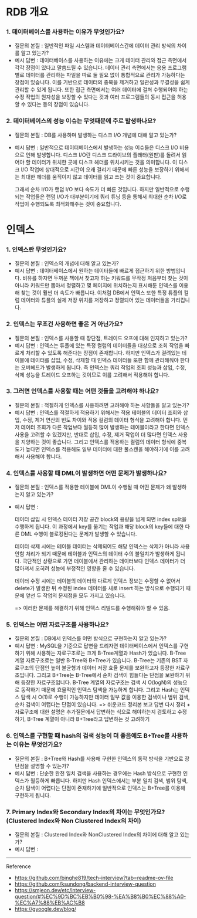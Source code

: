 
# RDB 개요

### 1. 데이터베이스를 사용하는 이유가 무엇인가요?

- 질문의 본질 : 일반적인 파일 시스템과 데이터베이스간에 데이터 관리 방식의 차이를 알고 있는가?
- 예시 답변 : 
  데이터베이스를 사용하는 이유에는 크게 데이터 관리와 접근 측면에서 각각 장점이 있다고 말씀드릴 수 있습니다. 데이터 관리 측면에서는 응용 프로그램 별로 데이터를 관리하는 파일을 따로 둘 필요 없이 통합적으로 관리가 가능하다는 장점이 있습니다. 이를 기반으로 데이터의 중복을 제거하고 일관성과 무결성을 쉽게 관리할 수 있게 됩니다. 또한 접근 측면에서는 여러 데이터에 걸쳐 수행되어야 하는 수정 작업의 원자성을 보장할 수 있다는 것과 여러 프로그램들의 동시 접근을 허용할 수 있다는 등의 장점이 있습니다. 


### 2. 데이터베이스의 성능 이슈는 무엇때문에 주로 발생하나요?

- 질문의 본질 : DB를 사용하며 발생하는 디스크 I/O 개념에 대해 알고 있는가?
- 예시 답변 : 
  일반적으로 데이터베이스에서 발생하는 성능 이슈들은 디스크 I/O 비용으로 인해 발생합니다. 디스크 I/O란 디스크 드라이브의 플래터(원판)를 돌려서 읽어야 할 데이터가 위치한 곳에 디스크 헤더를 위치시키는 것을 의미합니다. 이 디스크 I/O 작업에 상대적으로 시간이 오래 걸리기 때문에 빠른 성능을 보장하기 위해서는 최대한 헤더를 움직이지 않고 데이터를 읽고 쓰는 것이 중요합니다.
  
  그래서 순차 I/O가 랜덤 I/O 보다 속도가 더 빠른 것입니다. 하지만 일반적으로 수행되는 작업들은 랜덤 I/O가 대부분이기에 쿼리 튜닝 등을 통해서 최대한 순차 I/O로 작업이 수행되도록 최적화해주는 것이 중요합니다. 



# 인덱스

### 1. 인덱스란 무엇인가요?

- 질문의 본질 : 인덱스의 개념에 대해 알고 있는가?
- 예시 답변 : 
  데이터베이스에서 원하는 데이터들에 빠르게 접근하기 위한 방법입니다. 비유를 하자면 두꺼운 책에서 찾고자 하는 키워드를 무작정 처음부터 찾는 것이 아니라 키워드만 뽑아서 정렬하고 몇 페이지에 위치하는지 표시해둔 인덱스를 이용해 찾는 것이 훨씬 더 속도가 빠릅니다. 이처럼 DB에서 인덱스 또한 특정 튜플의 컬럼 데이터와 튜플의 실제 저장 위치를 저장하고 정렬되어 있는 데이터들을 가리킵니다.
  

### 2. 인덱스는 무조건 사용하면 좋은 거 아닌가요?

- 질문의 본질 : 인덱스를 사용할 때 장단점, 트레이드 오프에 대해 인지하고 있는가?
- 예시 답변 : 
  인덱스는 튜플에 있는 특정 컬럼의 데이터들을 대상으로 조회 작업을 빠르게 처리할 수 있도록 해준다는 장점이 존재합니다. 하지만 인덱스가 걸려있는 테이블에 데이터를 삽입, 수정, 삭제할 때 인덱스 데이터들 또한 함께 관리해줘야 한다는 오버헤드가 발생하게 됩니다. 즉 인덱스는 쿼리 작업의 조회 성능과 삽입, 수정, 삭제 성능을 트레이드 오프하는 것이므로 이를 고려해서 적용해야 합니다.


### 3. 그러면 인덱스를 사용할 때는 어떤 것들을 고려해야 하나요?

- 질문의 본질 : 적절하게 인덱스를 사용하려면 고려해야 하는 사항들을 알고 있는가?
- 예시 답변 : 
  인덱스를 적절하게 적용하기 위해서는 적용 테이블의 데이터 조회와 삽입, 수정, 제거 연산의 빈도 차이와 적용 컬럼의 데이터 형식을 고려해야 합니다. 먼저 데이터 조회가 다른 작업보다 월등히 많이 발생하는 테이블이라고 한다면 인덱스 사용을 고려할 수 있겠지만, 반대로 삽입, 수정, 제거 작업이 더 많다면 인덱스 사용을 지양하는 것이 좋습니다. 그리고 인덱스를 적용하는 컬럼의 데이터 형식에 중복도가 높다면 인덱스를 적용해도 일부 데이터에 대한 풀스캔을 해야하기에 이를 고려해서 사용해야 합니다.


### 4. 인덱스를 사용할 때 DML이 발생하면 어떤 문제가 발생하나요?

- 질문의 본질 : 인덱스를 적용한 테이블에 DML이 수행될 때 어떤 문제가 왜 발생하는지 알고 있는가?
- 예시 답변 : 
  
  데이터 삽입 시 인덱스 데이터 저장 공간 block의 용량을 넘게 되면 index split을 수행하게 됩니다. 이 과정에서 key를 옮기는 작업과 해당 block의 key들에 대한 다른 DML 수행이 블로킹된다는 문제가 발생할 수 있습니다. 
  
  데이터 삭제 시에는 테이블 데이터는 삭제되어도 해당 인덱스는 삭제가 아니라 사용 안함 처리가 되기 때문에 테이블과 인덱스의 데이터 수의 불일치가 발생하게 됩니다. 극단적인 상황으로 가면 테이블에서 관리하는 데이터보다 인덱스 데이터가 더 많아져서 오히려 성능에 부정적인 영향을 줄 수 있습니다.
  
  데이터 수정 시에는 테이블의 데이터와 다르게 인덱스 정보는 수정할 수 없어서 delete가 발생한 뒤 수정된 index 데이터를 새로 insert 하는 방식으로 수행되기 때문에 앞선 두 작업의 문제점을 모두 가지고 있습니다.
  
  => 이러한 문제를 해결하기 위해 인덱스 리빌드를 수행해줘야 할 수 있음.


### 5. 인덱스는 어떤 자료구조를 사용하나요?

- 질문의 본질 : DB에서 인덱스를 어떤 방식으로 구현하는지 알고 있는가?
- 예시 답변 : 
  MySQL을 기준으로 답변을 드리자면 데이터베이스에서 인덱스를 구현하기 위해 사용하는 자료구조로는 크게 B-Tree계열과 Hash가 있습니다. B-Tree 계열 자료구조로는 일반 B-Tree와 B+Tree가 있습니다. B-Tree는 기존의 BST 자료구조의 단점인 높이 불균형과 데이터 저장 효율 문제를 보완하고자 등장한 자료구조입니다. 그리고 B+Tree는 B-Tree에서 순차 검색이 힘들다는 단점을 보완하기 위해 등장한 자료구조입니다. B-Tree 계열의 자료구조는 검색 시 O(logN)의 성능으로 동작하기 때문에 효율적인 인덱스 탐색을 가능하게 합니다. 그리고 Hash는 인덱스 탐색 시 O(1)로 수행이 가능하지만 데이터 일부 값을 이용한 검색이나 범위 검색, 순차 검색이 어렵다는 단점이 있습니다. 
  => 쉬운코드 정리본 보고 답변 다시 정리 + 자료구조에 대한 설명은 추가질문에서 답변하는 식으로 해야하는지 검토하고 수정하기, B-Tree 계열이 아니라 B+Tree라고 답변하는 것 고려하기

### 6. 인덱스를 구현할 때 hash의 검색 성능이 더 좋음에도 B+Tree를 사용하는 이유는 무엇인가요?

- 질문의 본질 : B+Tree와 Hash를 사용해 구현한 인덱스의 동작 방식을 기반으로 장단점을 설명할 수 있는가?
- 예시 답변 :
  단순한 완전 일치 검색을 사용하는 경우에는 Hash 방식으로 구현한 인덱스가 월등하게 빠릅니다. 하지만 Hash 인덱스에서는 부분 일치 검색, 범위 탐색, 순차 탐색이 어렵다는 단점이 존재하기에 일반적으로 인덱스는 B+Tree를 이용해 구현하게 됩니다.


### 7. Primary Index와 Secondary Index의 차이는 무엇인가요? (Clustered Index와 Non Clustered Index의 차이)

- 질문의 본질 : Clustered Index와 NonClustered Index의 차이에 대해 알고 있는가?
- 예시 답변 : 
  

























---
Reference

- https://github.com/binghe819/tech-interview?tab=readme-ov-file
- https://github.com/ksundong/backend-interview-question
- https://smjeon.dev/etc/interview-question/#%EC%9D%BC%EB%B0%98-%EA%B8%B0%EC%88%A0-%EC%A7%88%EB%AC%B8
- https://gyoogle.dev/blog/